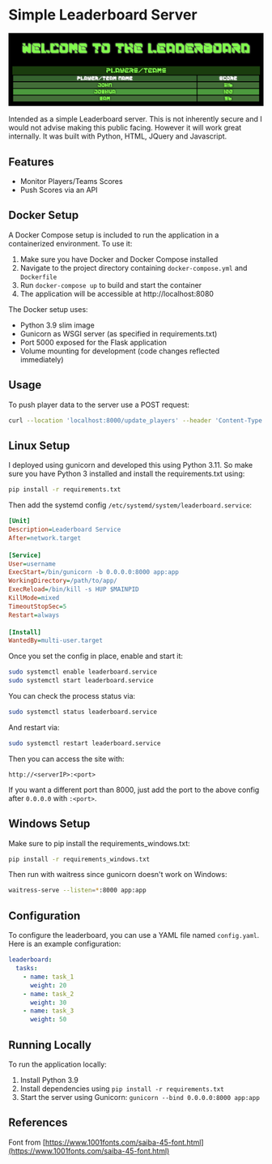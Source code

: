 # Simple Leaderboard Server

![image](https://github.com/eternity336/Leaderboard/blob/main/screenshot/ScreenshotLeaderboard.png)


Intended as a simple Leaderboard server. This is not inherently secure and I would not advise making this public facing. However it will work great internally. It was built with Python, HTML, JQuery and Javascript.

## Features

- Monitor Players/Teams Scores
- Push Scores via an API

## Docker Setup

A Docker Compose setup is included to run the application in a containerized environment. To use it:

1. Make sure you have Docker and Docker Compose installed
2. Navigate to the project directory containing `docker-compose.yml` and `Dockerfile`
3. Run `docker-compose up` to build and start the container
4. The application will be accessible at http://localhost:8080

The Docker setup uses:
- Python 3.9 slim image
- Gunicorn as WSGI server (as specified in requirements.txt)
- Port 5000 exposed for the Flask application
- Volume mounting for development (code changes reflected immediately)

## Usage

To push player data to the server use a POST request:

```bash
curl --location 'localhost:8000/update_players' --header 'Content-Type: application/json' --data '["joshua, 100","john, 316","sam, 56"]'
```

## Linux Setup

I deployed using gunicorn and developed this using Python 3.11.
So make sure you have Python 3 installed and install the requirements.txt using:

```bash
pip install -r requirements.txt
```

Then add the systemd config `/etc/systemd/system/leaderboard.service`:

```ini
[Unit]
Description=Leaderboard Service
After=network.target

[Service]
User=username
ExecStart=/bin/gunicorn -b 0.0.0.0:8000 app:app
WorkingDirectory=/path/to/app/
ExecReload=/bin/kill -s HUP $MAINPID
KillMode=mixed
TimeoutStopSec=5
Restart=always

[Install]
WantedBy=multi-user.target
```

Once you set the config in place, enable and start it:

```bash
sudo systemctl enable leaderboard.service
sudo systemctl start leaderboard.service
```

You can check the process status via:

```bash
sudo systemctl status leaderboard.service
```

And restart via:

```bash
sudo systemctl restart leaderboard.service
```

Then you can access the site with:

```
http://<serverIP>:<port>
```

If you want a different port than 8000, just add the port to the above config after `0.0.0.0` with `:<port>`.

## Windows Setup

Make sure to pip install the requirements_windows.txt:

```bash
pip install -r requirements_windows.txt
```

Then run with waitress since gunicorn doesn't work on Windows:

```bash
waitress-serve --listen=*:8000 app:app
```

## Configuration

To configure the leaderboard, you can use a YAML file named `config.yaml`. Here is an example configuration:

```yaml
leaderboard:
  tasks:
    - name: task_1
      weight: 20
    - name: task_2
      weight: 30
    - name: task_3
      weight: 50
```

## Running Locally

To run the application locally:

1. Install Python 3.9
2. Install dependencies using `pip install -r requirements.txt`
3. Start the server using Gunicorn: `gunicorn --bind 0.0.0.0:8000 app:app`

## References

Font from [https://www.1001fonts.com/saiba-45-font.html](https://www.1001fonts.com/saiba-45-font.html)
```